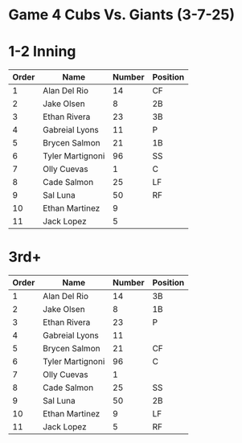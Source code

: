 # Game 4 Cubs Vs. Giants (3-7-25)

# 1-2 Inning

| Order | Name | Number | Position |
| --- | --- | --- | --- |
| 1   | Alan Del Rio | 14  | CF  |
| 2   | Jake Olsen | 8   | 2B  |
| 3   | Ethan Rivera | 23  | 3B  |
| 4   | Gabreial Lyons | 11  | P   |
| 5   | Brycen Salmon | 21  | 1B  |
| 6   | Tyler Martignoni | 96  | SS  |
| 7   | Olly Cuevas | 1   | C   |
| 8   | Cade Salmon | 25  | LF  |
| 9   | Sal Luna | 50  | RF  |
| 10  | Ethan Martinez | 9   |     |
| 11  | Jack Lopez | 5   |     |

# 3rd+

| Order | Name | Number | Position |
| --- | --- | --- | --- |
| 1   | Alan Del Rio | 14  | 3B  |
| 2   | Jake Olsen | 8   | 1B  |
| 3   | Ethan Rivera | 23  | P   |
| 4   | Gabreial Lyons | 11  |     |
| 5   | Brycen Salmon | 21  | CF  |
| 6   | Tyler Martignoni | 96  | C   |
| 7   | Olly Cuevas | 1   |     |
| 8   | Cade Salmon | 25  | SS  |
| 9   | Sal Luna | 50  | 2B  |
| 10  | Ethan Martinez | 9   | LF  |
| 11  | Jack Lopez | 5   | RF  |